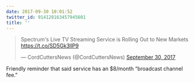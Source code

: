 ```yaml
---
date: 2017-09-30 10:01:52
twitter_id: 914128163457945601
title: ''
---
```


<blockquote class="twitter-tweet"><p lang="en" dir="ltr">Spectrum&#39;s Live TV Streaming Service is Rolling Out to New Markets <a href="https://t.co/SD5Gk3llP9">https://t.co/SD5Gk3llP9</a></p>&mdash; CordCuttersNews (@CordCuttersNews) <a href="https://twitter.com/CordCuttersNews/status/914118681021616129?ref_src=twsrc%5Etfw">September 30, 2017</a></blockquote>
<script async src="https://platform.twitter.com/widgets.js" charset="utf-8"></script>

Friendly reminder that said service has an $8/month “broadcast channel fee.”
